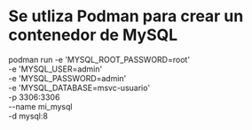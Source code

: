 # Se utliza  Podman para crear un contenedor de MySQL

podman run -e 'MYSQL_ROOT_PASSWORD=root' \
-e 'MYSQL_USER=admin' \
-e 'MYSQL_PASSWORD=admin' \
-e 'MYSQL_DATABASE=msvc-usuario' \
-p 3306:3306 \
--name mi_mysql \
-d mysql:8